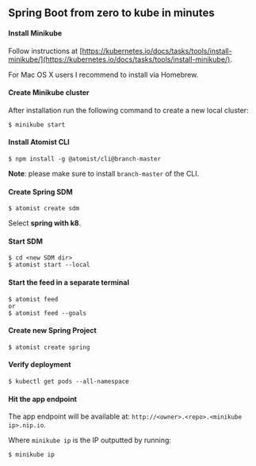 ## Spring Boot from zero to kube in minutes

#### Install Minikube

Follow instructions at [https://kubernetes.io/docs/tasks/tools/install-minikube/](https://kubernetes.io/docs/tasks/tools/install-minikube/).

For Mac OS X users I recommend to install via Homebrew.

#### Create Minikube cluster

After installation run the following command to create a new local cluster:

```
$ minikube start
```

#### Install Atomist CLI

```
$ npm install -g @atomist/cli@branch-master
```

**Note**: please make sure to install `branch-master` of the CLI. 

#### Create Spring SDM

```
$ atomist create sdm
```

Select __spring with k8__.

#### Start SDM

```
$ cd <new SDM dir>
$ atomist start --local
```

#### Start the feed in a separate terminal

```
$ atomist feed
or
$ atomist feed --goals
```

#### Create new Spring Project

```
$ atomist create spring
```

#### Verify deployment

```
$ kubectl get pods --all-namespace
```

#### Hit the app endpoint

The app endpoint will be available at: `http://<owner>.<repo>.<minikube ip>.nip.io`.

Where `minikube ip` is the IP outputted by running:

```
$ minikube ip
```
